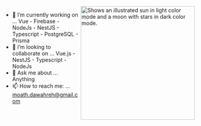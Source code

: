  
   <img alt="Shows an illustrated sun in light color mode and a moon with stars in dark color mode." src="https://i.pinimg.com/originals/56/45/ab/5645ab57b8e979cf2ec5abf1e636089d.gif" width="300" height="300" align="right" >


- 🔭 I’m currently working on ... Vue - Firebase - NodeJs - NestJS - Typescript - PostgreSQL - Prisma                       
- 👯 I’m looking to collaborate on ... Vue.js - NestJS - Typescript - NodeJs                   
- 💬 Ask me about ... Anything 
- 📫 How to reach me: ... moath.dawahreh@gmail.com



<!-- ![BarryCarlyons's GitHub stats](https://github-readme-stats.vercel.app/api?username=moathdawahreh&show_icons=true&theme=tokyonight&count_private=true) -->

 
